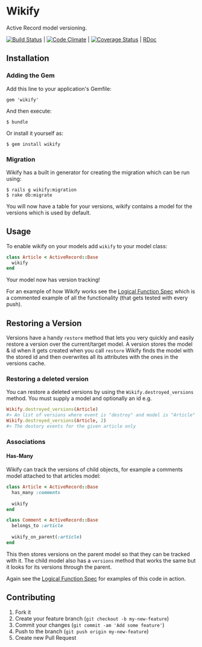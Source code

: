 # Wikify

Active Record model versioning.

[![Build Status](https://travis-ci.org/Arcath/Wikify.png?branch=master)](https://travis-ci.org/Arcath/Wikify) | [![Code Climate](https://codeclimate.com/github/Arcath/Wikify.png)](https://codeclimate.com/github/Arcath/Wikify) | [![Coverage Status](https://coveralls.io/repos/Arcath/Wikify/badge.png)](https://coveralls.io/r/Arcath/Wikify) | [RDoc](http://rubydoc.info/github/Arcath/Wikify/master/frames)

## Installation

### Adding the Gem

Add this line to your application's Gemfile:

    gem 'wikify'

And then execute:

    $ bundle

Or install it yourself as:

    $ gem install wikify
    
### Migration

Wikify has a built in generator for creating the migration which can be run using:

    $ rails g wikify:migration
    $ rake db:migrate

You will now have a table for your versions, wikify contains a model for the versions which is used by default.

## Usage

To enable wikify on your models add `wikify` to your model class:

``` ruby
class Article < ActiveRecord::Base
  wikify
end
```

Your model now has version tracking!

For an example of how Wikify works see the [Logical Function Spec](https://github.com/Arcath/Wikify/blob/master/spec/logical_function_spec.rb) which is a commented example of all the functionality (that gets tested with every push).

## Restoring a Version

Versions have a handy `restore` method that lets you very quickly and easily restore a version over the current/target model. A version stores the model & id when it gets created when you call `restore` Wikify finds the model with the stored id and then overwrites all its attributes with the ones in the versions cache.

### Restoring a deleted version

You can restore a deleted versions by using the `Wikify.destroyed_versions` method. You must supply a model and optionally an id e.g.

``` ruby
Wikify.destroyed_versions(Article)
#> An list of versions where event is "destroy" and model is "Article"
Wikify.destroyed_versions(Article, 2)
#> The destory events for the given article only
```

### Associations

#### Has-Many

Wikify can track the versions of child objects, for example a comments model attached to that articles model:

``` ruby
class Article < ActiveRecord::Base
  has_many :comments
  
  wikify
end

class Comment < ActiveRecord::Base
  belongs_to :article
  
  wikify_on_parent(:article)
end
```

This then stores versions on the parent model so that they can be tracked with it. The child model also has a `versions` method that works the same but it looks for its versions through the parent.

Again see the [Logical Function Spec](https://github.com/Arcath/Wikify/blob/master/spec/logical_function_spec.rb)  for examples of this code in action.

## Contributing

1. Fork it
2. Create your feature branch (`git checkout -b my-new-feature`)
3. Commit your changes (`git commit -am 'Add some feature'`)
4. Push to the branch (`git push origin my-new-feature`)
5. Create new Pull Request
